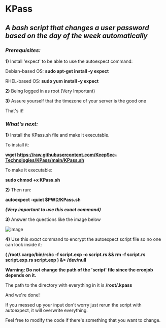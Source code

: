 # KPass

## *A bash script that changes a user password based on the day of the week automatically*

### ***Prerequisites:***

**1)** Install 'expect' to be able to use the autoexpect command:

Debian-based OS: **sudo apt-get install -y expect**

RHEL-based OS: **sudo yum install -y expect**

**2)** Being logged in as root (Very Important)

**3)** Assure yourself that the timezone of your server is the good one

That's it!

### ***What's next:***

**1)** Install the KPass.sh file and make it executable.

To install it: 

**wget https://raw.githubusercontent.com/KeepSec-Technologies/KPass/main/KPass.sh**

To make it executable:

**sudo chmod +x KPass.sh**

**2)** Then run: 

**autoexpect -quiet $PWD/KPass.sh** 

***(Very important to use this exact command)***

**3)** Answer the questions like the image below

![image](https://user-images.githubusercontent.com/108779415/177899289-40cfa492-59d2-4fd5-9fd1-b837a9db0627.png)


**4)** Use this *exact* command to encrypt the autoexpect script file so no one can look inside it:

**( /root/.cargo/bin/rshc -f script.exp -o script.rs && rm -f script.rs script.exp.rs script.exp ) &> /dev/null**

**Warning: Do not change the path of the 'script' file since the cronjob depends on it.**

The path to the directory with everything in it is **/root/.kpass**

And we're done!

If you messed up your input don't worry just rerun the script with autoexpect, it will overwrite everything.

Feel free to modify the code if there's something that you want to change.



